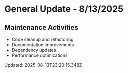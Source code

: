 # General Update - 8/13/2025

## Maintenance Activities

- Code cleanup and refactoring
- Documentation improvements
- Dependency updates
- Performance optimizations

Updated: 2025-08-13T23:20:15.348Z
